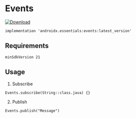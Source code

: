 # Events
[ ![Download](https://api.bintray.com/packages/kunal26das/androidx.essentials/events/images/download.svg) ](https://bintray.com/kunal26das/androidx.essentials/events/_latestVersion)
```
implementation 'androidx.essentials:events:latest_version'
```
## Requirements
```
minSdkVersion 21
```
## Usage
1. Subscribe
```
Events.subscribe(String::class.java) {}
```
2. Publish
```
Events.publish("Message")
```
